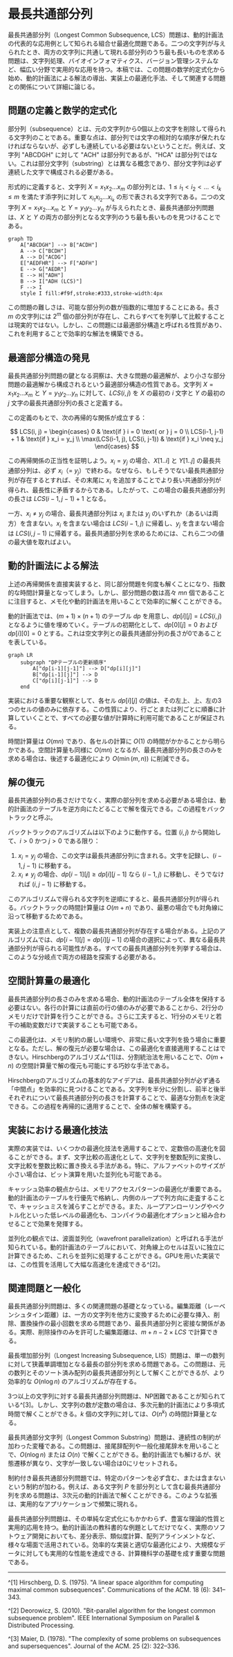 # 最長共通部分列

最長共通部分列（Longest Common Subsequence, LCS）問題は、動的計画法の代表的な応用例として知られる組合せ最適化問題である。二つの文字列が与えられたとき、両方の文字列に共通して現れる部分列のうち最も長いものを求める問題は、文字列処理、バイオインフォマティクス、バージョン管理システムなど、幅広い分野で実用的な応用を持つ。本稿では、この問題の数学的定式化から始め、動的計画法による解法の導出、実装上の最適化手法、そして関連する問題との関係について詳細に論じる。

## 問題の定義と数学的定式化

部分列（subsequence）とは、元の文字列から0個以上の文字を削除して得られる文字列のことである。重要な点は、部分列では文字の相対的な順序が保たれなければならないが、必ずしも連続している必要はないということだ。例えば、文字列 "ABCDGH" に対して "ACH" は部分列であるが、"HCA" は部分列ではない。これは部分文字列（substring）とは異なる概念であり、部分文字列は必ず連続した文字で構成される必要がある。

形式的に定義すると、文字列 $X = x_1x_2...x_m$ の部分列とは、$1 \leq i_1 < i_2 < ... < i_k \leq m$ を満たす添字列に対して $x_{i_1}x_{i_2}...x_{i_k}$ の形で表される文字列である。二つの文字列 $X = x_1x_2...x_m$ と $Y = y_1y_2...y_n$ が与えられたとき、最長共通部分列問題は、$X$ と $Y$ の両方の部分列となる文字列のうち最も長いものを見つけることである。

```mermaid
graph TD
    A["ABCDGH"] --> B["ACDH"]
    A --> C["BCDH"]
    A --> D["ACDG"]
    E["AEDFHR"] --> F["ADFH"]
    E --> G["AEDR"]
    E --> H["ADH"]
    B --> I["ADH (LCS)"]
    F --> I
    style I fill:#f9f,stroke:#333,stroke-width:4px
```

この問題の難しさは、可能な部分列の数が指数的に増加することにある。長さ $m$ の文字列には $2^m$ 個の部分列が存在し、これらすべてを列挙して比較することは現実的ではない。しかし、この問題には最適部分構造と呼ばれる性質があり、これを利用することで効率的な解法を構築できる。

## 最適部分構造の発見

最長共通部分列問題の鍵となる洞察は、大きな問題の最適解が、より小さな部分問題の最適解から構成されるという最適部分構造の性質である。文字列 $X = x_1x_2...x_m$ と $Y = y_1y_2...y_n$ に対して、$LCS(i, j)$ を $X$ の最初の $i$ 文字と $Y$ の最初の $j$ 文字の最長共通部分列の長さと定義する。

この定義のもとで、次の再帰的な関係が成立する：

$$
LCS(i, j) = \begin{cases}
0 & \text{if } i = 0 \text{ or } j = 0 \\
LCS(i-1, j-1) + 1 & \text{if } x_i = y_j \\
\max(LCS(i-1, j), LCS(i, j-1)) & \text{if } x_i \neq y_j
\end{cases}
$$

この再帰関係の正当性を証明しよう。$x_i = y_j$ の場合、$X[1..i]$ と $Y[1..j]$ の最長共通部分列は、必ず $x_i$（= $y_j$）で終わる。なぜなら、もしそうでない最長共通部分列が存在するとすれば、その末尾に $x_i$ を追加することでより長い共通部分列が得られ、最長性に矛盾するからである。したがって、この場合の最長共通部分列の長さは $LCS(i-1, j-1) + 1$ となる。

一方、$x_i \neq y_j$ の場合、最長共通部分列は $x_i$ または $y_j$ のいずれか（あるいは両方）を含まない。$x_i$ を含まない場合は $LCS(i-1, j)$ に帰着し、$y_j$ を含まない場合は $LCS(i, j-1)$ に帰着する。最長共通部分列を求めるためには、これら二つの値の最大値を取ればよい。

## 動的計画法による解法

上述の再帰関係を直接実装すると、同じ部分問題を何度も解くことになり、指数的な時間計算量となってしまう。しかし、部分問題の数は高々 $mn$ 個であることに注目すると、メモ化や動的計画法を用いることで効率的に解くことができる。

動的計画法では、$(m+1) \times (n+1)$ のテーブル $dp$ を用意し、$dp[i][j] = LCS(i, j)$ となるように値を埋めていく。テーブルの初期化として、$dp[0][j] = 0$ および $dp[i][0] = 0$ とする。これは空文字列との最長共通部分列の長さが0であることを表している。

```mermaid
graph LR
    subgraph "DPテーブルの更新順序"
        A["dp[i-1][j-1]"] --> D["dp[i][j]"]
        B["dp[i-1][j]"] --> D
        C["dp[i][j-1]"] --> D
    end
```

実装における重要な観察として、各セル $dp[i][j]$ の値は、その左上、上、左の3つのセルの値のみに依存する。この性質により、行ごとまたは列ごとに順番に計算していくことで、すべての必要な値が計算時に利用可能であることが保証される。

時間計算量は $O(mn)$ であり、各セルの計算に $O(1)$ の時間がかかることから明らかである。空間計算量も同様に $O(mn)$ となるが、最長共通部分列の長さのみを求める場合は、後述する最適化により $O(\min(m, n))$ に削減できる。

## 解の復元

最長共通部分列の長さだけでなく、実際の部分列を求める必要がある場合は、動的計画法のテーブルを逆方向にたどることで解を復元できる。この過程をバックトラックと呼ぶ。

バックトラックのアルゴリズムは以下のように動作する。位置 $(i, j)$ から開始して、$i > 0$ かつ $j > 0$ である限り：

1. $x_i = y_j$ の場合、この文字は最長共通部分列に含まれる。文字を記録し、$(i-1, j-1)$ に移動する。
2. $x_i \neq y_j$ の場合、$dp[i-1][j] \geq dp[i][j-1]$ なら $(i-1, j)$ に移動し、そうでなければ $(i, j-1)$ に移動する。

このアルゴリズムで得られる文字列を逆順にすると、最長共通部分列が得られる。バックトラックの時間計算量は $O(m + n)$ であり、最悪の場合でも対角線に沿って移動するためである。

実装上の注意点として、複数の最長共通部分列が存在する場合がある。上記のアルゴリズムでは、$dp[i-1][j] = dp[i][j-1]$ の場合の選択によって、異なる最長共通部分列が得られる可能性がある。すべての最長共通部分列を列挙する場合は、このような分岐点で両方の経路を探索する必要がある。

## 空間計算量の最適化

最長共通部分列の長さのみを求める場合、動的計画法のテーブル全体を保持する必要はない。各行の計算には直前の行の値のみが必要であることから、2行分のメモリだけで計算を行うことができる。さらに工夫すると、1行分のメモリと若干の補助変数だけで実装することも可能である。

この最適化は、メモリ制約の厳しい環境や、非常に長い文字列を扱う場合に重要となる。ただし、解の復元が必要な場合は、この最適化を直接適用することはできない。Hirschbergのアルゴリズム^[1]は、分割統治法を用いることで、$O(m + n)$ の空間計算量で解の復元も可能にする巧妙な手法である。

Hirschbergのアルゴリズムの基本的なアイデアは、最長共通部分列が必ず通る「中間点」を効率的に見つけることである。文字列を半分に分割し、前半と後半それぞれについて最長共通部分列の長さを計算することで、最適な分割点を決定できる。この過程を再帰的に適用することで、全体の解を構築する。

## 実装における最適化技法

実際の実装では、いくつかの最適化技法を適用することで、定数倍の高速化を図ることができる。まず、文字比較の高速化として、文字列を整数配列に変換し、文字比較を整数比較に置き換える手法がある。特に、アルファベットのサイズが小さい場合は、ビット演算を用いた並列化も可能である。

キャッシュ効率の観点からは、メモリアクセスパターンの最適化が重要である。動的計画法のテーブルを行優先で格納し、内側のループで列方向に走査することで、キャッシュミスを減らすことができる。また、ループアンローリングやベクトル化といった低レベルの最適化も、コンパイラの最適化オプションと組み合わせることで効果を発揮する。

並列化の観点では、波面並列化（wavefront parallelization）と呼ばれる手法が知られている。動的計画法のテーブルにおいて、対角線上のセルは互いに独立に計算できるため、これらを並列に処理することができる。GPUを用いた実装では、この性質を活用して大幅な高速化を達成できる^[2]。

## 関連問題と一般化

最長共通部分列問題は、多くの関連問題の基礎となっている。編集距離（レーベンシュタイン距離）は、一方の文字列を他方に変換するために必要な挿入、削除、置換操作の最小回数を求める問題であり、最長共通部分列と密接な関係がある。実際、削除操作のみを許可した編集距離は、$m + n - 2 \times LCS$ で計算できる。

最長増加部分列（Longest Increasing Subsequence, LIS）問題は、単一の数列に対して狭義単調増加となる最長の部分列を求める問題である。この問題は、元の数列とそのソート済み配列の最長共通部分列として解くことができるが、より効率的な $O(n \log n)$ のアルゴリズムが存在する。

3つ以上の文字列に対する最長共通部分列問題は、NP困難であることが知られている^[3]。しかし、文字列の数が定数の場合は、多次元動的計画法により多項式時間で解くことができる。$k$ 個の文字列に対しては、$O(n^k)$ の時間計算量となる。

最長共通部分文字列（Longest Common Substring）問題は、連続性の制約が加わった変種である。この問題は、接尾辞配列や一般化接尾辞木を用いることで、$O(n \log n)$ または $O(n)$ で解くことができる。動的計画法でも解けるが、状態遷移が異なり、文字が一致しない場合は0にリセットされる。

制約付き最長共通部分列問題では、特定のパターンを必ず含む、または含まないという制約が加わる。例えば、ある文字列 $P$ を部分列として含む最長共通部分列を求める問題は、3次元の動的計画法で解くことができる。このような拡張は、実用的なアプリケーションで頻繁に現れる。

最長共通部分列問題は、その単純な定式化にもかかわらず、豊富な理論的性質と実用的応用を持つ。動的計画法の教科書的な例題としてだけでなく、実際のソフトウェア開発においても、差分表示、類似度計算、配列アラインメントなど、様々な場面で活用されている。効率的な実装と適切な最適化により、大規模なデータに対しても実用的な性能を達成できる、計算機科学の基礎を成す重要な問題である。

---

^[1] Hirschberg, D. S. (1975). "A linear space algorithm for computing maximal common subsequences". Communications of the ACM. 18 (6): 341–343.

^[2] Deorowicz, S. (2010). "Bit-parallel algorithm for the longest common subsequence problem". IEEE International Symposium on Parallel & Distributed Processing.

^[3] Maier, D. (1978). "The complexity of some problems on subsequences and supersequences". Journal of the ACM. 25 (2): 322–336.